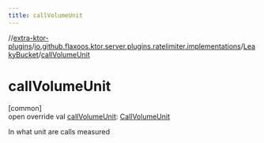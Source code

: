 ```yaml
---
title: callVolumeUnit
---
```

//[extra-ktor-plugins](../../../index.md)/[io.github.flaxoos.ktor.server.plugins.ratelimiter.implementations](../index.md)/[LeakyBucket](index.md)/[callVolumeUnit](call-volume-unit.md)



# callVolumeUnit



[common]\
open override val [callVolumeUnit](call-volume-unit.md): [CallVolumeUnit](../../io.github.flaxoos.ktor.server.plugins.ratelimiter/-call-volume-unit/index.md)



In what unit are calls measured




